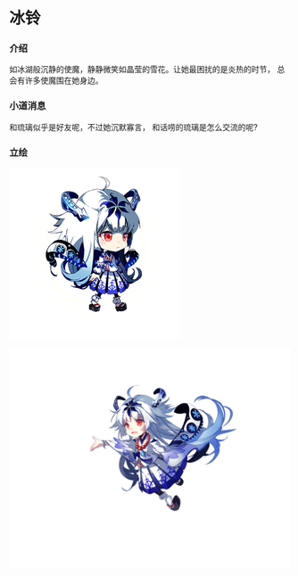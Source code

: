 # 冰铃

### 介绍

如冰湖般沉静的使魔，静静微笑如晶莹的雪花。让她最困扰的是炎热的时节， 总会有许多使魔围在她身边。

### 小道消息

和琉璃似乎是好友呢，不过她沉默寡言， 和话唠的琉璃是怎么交流的呢?

### 立绘

![](../../../.gitbook/assets/image-2.png)

![](../../../.gitbook/assets/image-8.png)

